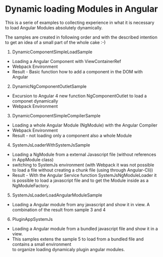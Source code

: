 # Dynamic loading Modules in Angular

This is a serie of examples to collecting experience in what it is necessary to load Angular Modules absolutely dynamically.

The samples are created in following order and with the described intention to get an idea of a small part of the whole cake :-)

1. DynamicComponentSimpleLoadSample
  * Loading a Angular Component with ViewContainerRef  
  * Webpack Environment
  * Result - Basic function how to add a component in the DOM with Angular
2. DynamicNgComponentOutletSample
  * Excursion to Angular 4 new function NgComponentOutlet to load a componet dynamically 
  * Webpack Environment
3. DynamicComponentSimpleCompilerSample
  * Loading a whole Angular Module (NgModule) with the Angular Compiler  
  * Webpack Environment
  * Result - not loading only a component also a whole Module
4. SystemJsLoaderWithSystemJsSample
  * Loading a NgModule from a external Javascript file (without references in AppModule class)  
  * switching to SystemJs environment (with Webpack it was not possible to load a file without creating a chunk file (using through Angular-Cli))  
  * Result - With the Angular Service function SystemJsNgModuleLoader it is possible to load a javascript file and to get the Module inside as a NgModuleFactory.
5. SystemJsLoaderLoadAngularModuleSample
  * Loading a Angular module from any javascript and show it in view. A combination of the result from sample 3 and 4  
6. PluginAppSystemJs
  * Loading a Angular module from a bundled javascript file and show it in a view.
  * This samples extens the sample 5 to load from a bundled file and contains a small environment  
    to organize loading dynamicaly plugin angular modules.
  
